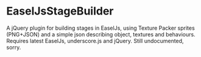 EaselJsStageBuilder
====================

A jQuery plugin for building stages in EaselJs, using Texture Packer sprites (PNG+JSON) and a simple json describing object, textures and behaviours. Requires latest EaselJs, underscore.js and jQuery. Still undocumented, sorry.
